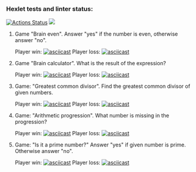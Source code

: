 ### Hexlet tests and linter status:
[![Actions Status](https://github.com/alexeenkoivan/frontend-project-44/workflows/hexlet-check/badge.svg)](https://github.com/alexeenkoivan/frontend-project-44/actions)
<a href="https://codeclimate.com/github/alexeenkoivan/frontend-project-44/maintainability"><img src="https://api.codeclimate.com/v1/badges/1bc2385f513fe0c7aca3/maintainability" /></a>

1. Game "Brain even". Answer "yes" if the number is even, otherwise answer "no".

    Player win:
[![asciicast](https://asciinema.org/a/BGedOF4ojYf5o9dUBUeK3O0pn.svg)](https://asciinema.org/a/BGedOF4ojYf5o9dUBUeK3O0pn)
    Player loss:
[![asciicast](https://asciinema.org/a/tIs29608ypBTFyHh4wAZNdX0t.svg)](https://asciinema.org/a/tIs29608ypBTFyHh4wAZNdX0t)

2. Game "Brain calculator". What is the result of the expression?

    Player win:
[![asciicast](https://asciinema.org/a/oAK5uylwHtzu6qRIjw8ZadDVI.svg)](https://asciinema.org/a/oAK5uylwHtzu6qRIjw8ZadDVI)
    Player loss:
[![asciicast](https://asciinema.org/a/nrnRSoVsNJoOLxDac4bgrYYe5.svg)](https://asciinema.org/a/nrnRSoVsNJoOLxDac4bgrYYe5)

3. Game: "Greatest common divisor". Find the greatest common divisor of given numbers.

    Player win:
[![asciicast](https://asciinema.org/a/1BAHEucDe3WmMSWz0zXSH0on2.svg)](https://asciinema.org/a/1BAHEucDe3WmMSWz0zXSH0on2)
    Player loss:
[![asciicast](https://asciinema.org/a/mtjbPXQurzSMdPpD3G9x6ptAQ.svg)](https://asciinema.org/a/mtjbPXQurzSMdPpD3G9x6ptAQ)

4. Game: "Arithmetic progression". What number is missing in the progression?

    Player win:
[![asciicast](https://asciinema.org/a/OeaJUUwEQZZRTmnimcGrMFn2J.svg)](https://asciinema.org/a/OeaJUUwEQZZRTmnimcGrMFn2J)
    Player loss:
[![asciicast](https://asciinema.org/a/1P8TuNyuUKKaUJcvw7FujVUXo.svg)](https://asciinema.org/a/1P8TuNyuUKKaUJcvw7FujVUXo)

5. Game: "Is it a prime number?" Answer "yes" if given number is prime. Otherwise answer "no".

    Player win:
[![asciicast](https://asciinema.org/a/PHMqOb6XRUF3Nfx9Gb1vnKpoA.svg)](https://asciinema.org/a/PHMqOb6XRUF3Nfx9Gb1vnKpoA)
    Player loss:
[![asciicast](https://asciinema.org/a/979k5jj5jchLmnPxsxmuejGLQ.svg)](https://asciinema.org/a/979k5jj5jchLmnPxsxmuejGLQ)
